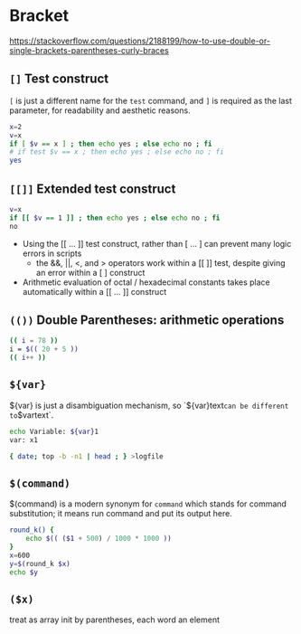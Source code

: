 # Bracket

https://stackoverflow.com/questions/2188199/how-to-use-double-or-single-brackets-parentheses-curly-braces

## `[]` Test construct
`[` is just a different name for the `test` command, and `]` is required
as the last parameter, for readability and aesthetic reasons.
```sh
x=2
v=x
if [ $v == x ] ; then echo yes ; else echo no ; fi
# if test $v == x ; then echo yes ; else echo no ; fi
yes
```

## `[[]]` Extended test construct
```sh
v=x
if [[ $v == 1 ]] ; then echo yes ; else echo no ; fi
no
```

- Using the [[ ... ]] test construct, rather than [ ... ] can prevent many logic errors in scripts
  - the &&, ||, <, and > operators work within a [[ ]] test, despite giving an error within a [ ] construct
- Arithmetic evaluation of octal / hexadecimal constants takes place automatically within a [[ ... ]] construct


## `(())` Double Parentheses: arithmetic operations
```sh
(( i = 78 ))
i = $(( 20 + 5 ))
(( i++ ))
```

## `${var}`
${var} is just a disambiguation mechanism, so `${var}text` can be different to `$vartext`.

```sh
echo Variable: ${var}1
var: x1

{ date; top -b -n1 | head ; } >logfile
```

## `$(command)`
$(command) is a modern synonym for `command` which stands for command substitution; it means run command and put its output here.
```sh
round_k() {
    echo $(( ($1 + 500) / 1000 * 1000 ))
}
x=600
y=$(round_k $x)
echo $y
```

## `($x)`
treat as array init by parentheses, each word an element
